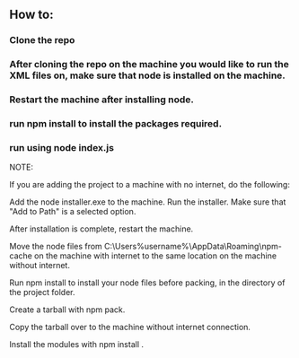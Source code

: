 ## How to:

### Clone the repo

### After cloning the repo on the machine you would like to run the XML files on, make sure that node is installed on the machine.

### Restart the machine after installing node.

### run npm install to install the packages required. 

### run using node index.js

NOTE:

If you are adding the project to a machine with no internet, do the following:

Add the node installer.exe to the machine. Run the installer. Make sure that "Add to Path" is a selected option.

After installation is complete, restart the machine.

Move the node files from C:\Users\%username%\AppData\Roaming\npm-cache on the machine with internet to 
the same location on the machine without internet.

Run npm install to install your node files before packing, in the directory of the project folder. 

Create a tarball with npm pack.

Copy the tarball over to the machine without internet connection.

Install the modules with npm install <filename>.